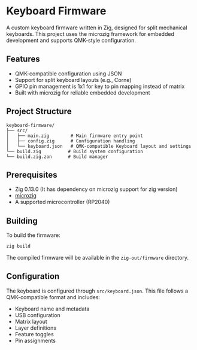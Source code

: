 # Keyboard Firmware

A custom keyboard firmware written in Zig, designed for split mechanical keyboards. This project uses the microzig framework for embedded development and supports QMK-style configuration.

## Features

- QMK-compatible configuration using JSON
- Support for split keyboard layouts (e.g., Corne)
- GPIO pin management is 1x1 for key to pin mapping instead of matrix
- Built with microzig for reliable embedded development


## Project Structure

```
keyboard-firmware/
├── src/
│   ├── main.zig        # Main firmware entry point
│   ├── config.zig      # Configuration handling
│   └── keyboard.json   # QMK-compatible Keyboard layout and settings
└── build.zig          # Build system configuration
└── build.zig.zon      # Build manager
```

## Prerequisites

- Zig 0.13.0 (It has dependency on microzig support for zig version)
- [microzig](https://github.com/ZigEmbeddedGroup/microzig)
- A supported microcontroller (RP2040)

## Building

To build the firmware:

```bash
zig build
```

The compiled firmware will be available in the `zig-out/firmware` directory.

## Configuration

The keyboard is configured through `src/keyboard.json`. This file follows a QMK-compatible format and includes:

- Keyboard name and metadata
- USB configuration
- Matrix layout
- Layer definitions
- Feature toggles
- Pin assignments
